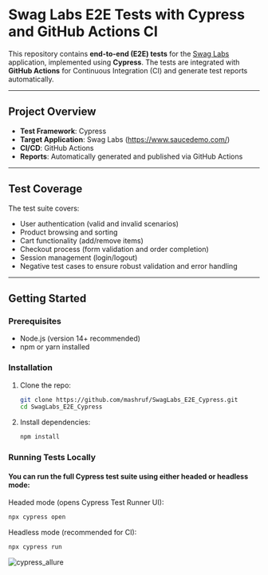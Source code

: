 # Swag Labs E2E Tests with Cypress and GitHub Actions CI

This repository contains **end-to-end (E2E) tests** for the [Swag Labs](https://www.saucedemo.com/) application, implemented using **Cypress**. The tests are integrated with **GitHub Actions** for Continuous Integration (CI) and generate test reports automatically.

---

## Project Overview

- **Test Framework**: Cypress
- **Target Application**: Swag Labs (https://www.saucedemo.com/)
- **CI/CD**: GitHub Actions
- **Reports**: Automatically generated and published via GitHub Actions

---

## Test Coverage

The test suite covers:

- User authentication (valid and invalid scenarios)
- Product browsing and sorting
- Cart functionality (add/remove items)
- Checkout process (form validation and order completion)
- Session management (login/logout)
- Negative test cases to ensure robust validation and error handling

---

## Getting Started

### Prerequisites

- Node.js (version 14+ recommended)
- npm or yarn installed

### Installation

1. Clone the repo:

   ```bash
   git clone https://github.com/mashruf/SwagLabs_E2E_Cypress.git
   cd SwagLabs_E2E_Cypress

2. Install dependencies:
  
   ```bash
   npm install


### Running Tests Locally

#### You can run the full Cypress test suite using either headed or headless mode:

Headed mode (opens Cypress Test Runner UI):

   ```bash
   npx cypress open
```
Headless mode (recommended for CI):
   
   ```bash
   npx cypress run
```
![cypress_allure](https://github.com/user-attachments/assets/2c042efd-47b2-465e-b55b-55e3ccc9fddc)


